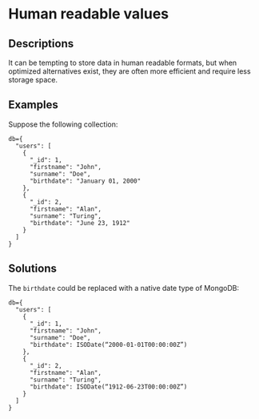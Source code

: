 # Human readable values

## Descriptions

<p>It can be tempting to store data in human readable formats, but when optimized alternatives exist, they are often more efficient and require less storage space.</p>

## Examples

<p>Suppose the following collection:</p>
<pre><code>db={
  "users": [
    {
      "_id": 1,
      "firstname": "John",
      "surname": "Doe",
      "birthdate": "January 01, 2000"
    },
    {
      "_id": 2,
      "firstname": "Alan",
      "surname": "Turing",
      "birthdate": "June 23, 1912"
    }
  ]
}</code></pre>

## Solutions

The <code>birthdate</code> could be replaced with a native date type of MongoDB:
<pre><code>db={
  "users": [
    {
      "_id": 1,
      "firstname": "John",
      "surname": "Doe",
      "birthdate": ISODate(“2000-01-01T00:00:00Z”)
    },
    {
      "_id": 2,
      "firstname": "Alan",
      "surname": "Turing",
      "birthdate": ISODate(“1912-06-23T00:00:00Z”)
    }
  ]
}</code></pre>